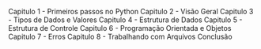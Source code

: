 Capitulo 1 - Primeiros passos no Python 
Capitulo 2 - Visão Geral
Capitulo 3 - Tipos de Dados e Valores 
Capitulo 4 - Estrutura de Dados 
Capitulo 5 - Estrutura de Controle
Capitulo 6 - Programação Orientada e Objetos
Capitulo 7 - Erros
Capitulo 8 - Trabalhando com Arquivos
Conclusão